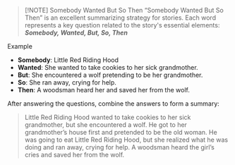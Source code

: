 > [!NOTE] Somebody Wanted But So Then
> “Somebody Wanted But So Then” is an excellent summarizing strategy for stories. Each word represents a key question related to the story's essential elements: **_Somebody, Wanted, But, So, Then_**

Example
- **Somebody**: Little Red Riding Hood
- **Wanted**: She wanted to take cookies to her sick grandmother.
- **But**: She encountered a wolf pretending to be her grandmother.
- **So**: She ran away, crying for help.
- **Then**: A woodsman heard her and saved her from the wolf.

After answering the questions, combine the answers to form a summary:

> Little Red Riding Hood wanted to take cookies to her sick grandmother, but she encountered a wolf. He got to her grandmother’s house first and pretended to be the old woman. He was going to eat Little Red Riding Hood, but she realized what he was doing and ran away, crying for help. A woodsman heard the girl’s cries and saved her from the wolf.